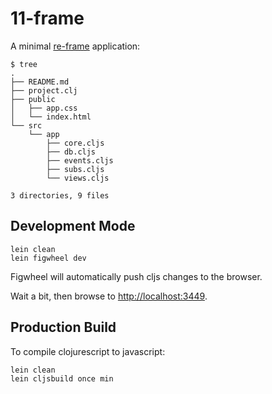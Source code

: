 # 11-frame

A minimal [re-frame](https://github.com/Day8/re-frame) application:

```
$ tree
.
├── README.md
├── project.clj
├── public
│   ├── app.css
│   └── index.html
└── src
    └── app
        ├── core.cljs
        ├── db.cljs
        ├── events.cljs
        ├── subs.cljs
        └── views.cljs

3 directories, 9 files
```

## Development Mode

```
lein clean
lein figwheel dev
```

Figwheel will automatically push cljs changes to the browser.

Wait a bit, then browse to [http://localhost:3449](http://localhost:3449).

## Production Build

To compile clojurescript to javascript:

```
lein clean
lein cljsbuild once min
```

